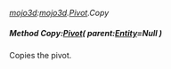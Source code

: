 _[mojo3d](../../modules/mojo3d/mojo3d-module.md):[mojo3d](../../modules/mojo3d/mojo3d-module.md).[Pivot](../../modules/mojo3d/mojo3d-pivot.md).Copy_
##### Method Copy:[Pivot](../../modules/mojo3d/mojo3d-pivot.md)( parent:[Entity](../../modules/mojo3d/mojo3d-entity.md)=Null )
Copies the pivot.
